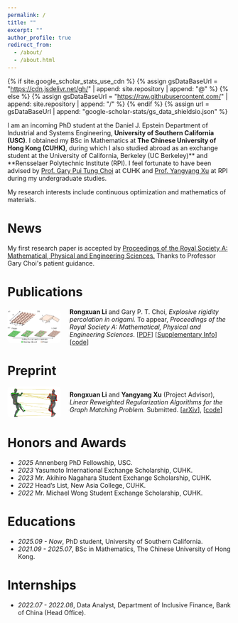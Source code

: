 ```yaml
---
permalink: /
title: ""
excerpt: ""
author_profile: true
redirect_from: 
  - /about/
  - /about.html
---
```


{% if site.google_scholar_stats_use_cdn %}
{% assign gsDataBaseUrl = "https://cdn.jsdelivr.net/gh/" | append: site.repository | append: "@" %}
{% else %}
{% assign gsDataBaseUrl = "https://raw.githubusercontent.com/" | append: site.repository | append: "/" %}
{% endif %}
{% assign url = gsDataBaseUrl | append: "google-scholar-stats/gs_data_shieldsio.json" %}

<span class='anchor' id='about-me'></span>

I am an incoming PhD student at the Daniel J. Epstein Department of Industrial and Systems Engineering, **University of Southern California (USC)**. I obtained my BSc in Mathematics at **The Chinese University of Hong Kong (CUHK)**, during which I also studied abroad as an exchange student at the University of California, Berkeley (UC Berkeley)** and **Rensselaer Polytechnic Institute (RPI). I feel fortunate to have been advised by [Prof. Gary Pui Tung Choi](https://www.math.cuhk.edu.hk/~ptchoi/index.html) at CUHK and [Prof. Yangyang Xu](https://xu-yangyang.github.io/index.html) at RPI during my undergraduate studies.


My research interests include continuous optimization and mathematics of materials.



# News

My first research paper is accepted by [Proceedings of the Royal Society A: Mathematical, Physical and Engineering Sciences.](https://royalsocietypublishing.org/journal/rspa) Thanks to Professor Gary Choi's patient guidance.




# Publications

<div style="display: flex; align-items: center; margin-bottom: 1em;">
  <img src="/images/origami.pdf" alt="Origami Simulation" style="width: 120px; margin-right: 20px; border-radius: 8px;">
  <div>
    <strong>Rongxuan Li</strong> and Gary P. T. Choi, <em>Explosive rigidity percolation in origami.</em> To appear, <i>Proceedings of the Royal Society A: Mathematical, Physical and Engineering Sciences</i>. [<a href="https://www.math.cuhk.edu.hk/~ptchoi/files/2025_PRSA_origamiep.pdf">PDF</a>] [<a href="https://www.math.cuhk.edu.hk/~ptchoi/files/2025_PRSA_origamiep_SI.pdf">Supplementary Info</a>][<a href="https://github.com/garyptchoi/origami-explosive-percolation/blob/main/README.md">code</a>]
  </div>
</div>


# Preprint

<div style="display: flex; align-items: center; margin-bottom: 1em;">
  <img src="/images/graphmatch.png" alt="Graph Match" style="width: 120px; margin-right: 20px; border-radius: 8px;">
  <div>
    <strong>Rongxuan Li</strong> and <strong>Yangyang Xu</strong> (Project Advisor), 
    <em>Linear Reweighted Regularization Algorithms for the Graph Matching Problem.</em> Submitted.  
    [<a href="https://arxiv.org/abs/2503.24329" target="_blank">arXiv</a>], 
    [<a href="https://github.com/rongxuan-li/graph-match" target="_blank">code</a>]
  </div>
</div>





# Honors and Awards
- *2025* Annenberg PhD Fellowship, USC. 
- *2023* Yasumoto International Exchange Scholarship, CUHK. 
- *2023* Mr. Akihiro Nagahara Student Exchange Scholarship, CUHK.
- *2022* Head’s List, New Asia College, CUHK. 
- *2022* Mr. Michael Wong Student Exchange Scholarship, CUHK. 

# Educations
- *2025.09 - Now*,     PhD student, University of Southern California.
- *2021.09 - 2025.07*, BSc in Mathematics, The Chinese University of Hong Kong.


# Internships
- *2022.07 - 2022.08*, Data Analyst, Department of Inclusive Finance, Bank of China (Head Office).
